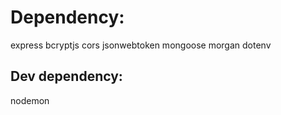# Dependency:

express
bcryptjs
cors
jsonwebtoken
mongoose
morgan
dotenv

## Dev dependency:

nodemon
